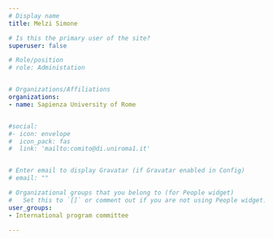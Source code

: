 ```yaml
---
# Display name
title: Melzi Simone

# Is this the primary user of the site?
superuser: false

# Role/position
# role: Administation


# Organizations/Affiliations
organizations:
- name: Sapienza University of Rome


#social:
#- icon: envelope
#  icon_pack: fas
#  link: 'mailto:comito@di.uniroma1.it'


# Enter email to display Gravatar (if Gravatar enabled in Config)
# email: ""

# Organizational groups that you belong to (for People widget)
#   Set this to `[]` or comment out if you are not using People widget.
user_groups:
- International program committee

---
```

